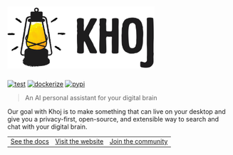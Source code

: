 <h1><img src="src/khoj/interface/web/assets/icons/khoj-logo-sideways.svg" width="330" alt="Khoj Logo"></h1>

[![test](https://github.com/khoj-ai/khoj/actions/workflows/test.yml/badge.svg)](https://github.com/khoj-ai/khoj/actions/workflows/test.yml)
[![dockerize](https://github.com/khoj-ai/khoj/actions/workflows/dockerize.yml/badge.svg)](https://github.com/khoj-ai/khoj/pkgs/container/khoj)
[![pypi](https://github.com/khoj-ai/khoj/actions/workflows/pypi.yml/badge.svg)](https://pypi.org/project/khoj-assistant/)

> An AI personal assistant for your digital brain

Our goal with Khoj is to make something that can live on your desktop and give you a privacy-first, open-source, and extensible way to search and chat with your digital brain.

| | | |
|:-------------------------:|:-------------------------:|:-------------------------:|
| [See the docs](https://khoj-ai.github.io/khoj/)| [Visit the website](https://khoj.dev)| [Join the community](https://discord.gg/BDgyabRM6e)|
